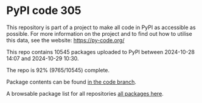 # PyPI code 305

This repository is part of a project to make all code in PyPI as accessible as possible. For more information 
on the project and to find out how to utilise this data, see the website: https://py-code.org/

This repo contains 10545 packages uploaded to PyPI between 
2024-10-28 14:07 and 2024-10-29 10:30.

The repo is 92% (9765/10545) complete.

Package contents can be found [in the code branch](https://github.com/pypi-data/pypi-mirror-305/tree/code/packages).

A browsable package list for all repositories [all packages here](https://py-code.org/repositories/pypi-mirror-305).


